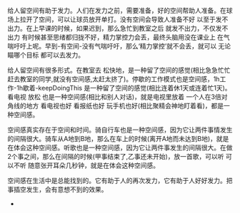 
给人留空间有助于发力。人们在发力之前，需要准备，好的空间帮助人准备。在球场上拉开了空间，可以让球员放开单打。没有空间会导致人准备不好 以至于发不出力。在上早课的时候，如果迟到，那么急忙到教室之后 就发不出力，不仅发不出力 有时候甚至思绪都归拢不好，精力掌控力会丢，最终头脑用没在课业上 在气喘吁吁上呢。早到-有空间-没有气喘吁吁，那么‘精力掌控’就不会丢，就可以 无论瞄哪个目标 都可以去发力。



给人留空间有很多形式。在教室去 松快地，是一种留了空间的感觉(相比急急忙忙赶去教室的同学,就没有空间感,太赶太挤了)。停歇的工作模式也是空间感，1h工作-1h歇着-keepDoingThis 是一种留了空间的感觉(相比连着休1天或连着忙1天)。看电视 放松 也是一种空间感(相比和别人对话)，就是电视里放着 一个人在3倍对角线的地方 看电视也好 看报纸也好 玩手机也好(相比聚精会神地盯着看)，都是一种空间感。

空间感真实存在于空间和时间。骑自行车也是一种空间感，因为它让两件事情发生的间隔很大。骑车从A地到B地，那么在车上的时候(离开A地而未达到B地)，就是在体会这种空间感。听歌也是一种空间感，因为它让两件事发生的间隔很大。在做2个事之间，那么在间隔的时候(甲事结束了,乙事还未开始)，放一首歌，可以听 可以不听 随意张开耳朵几秒钟，就是在体会这种空间感。

空间感在生活中是总能找到的。它有助于人的再次发力，它有助于人好好发力。把事插空发生，会有意想不到的效果。



-
